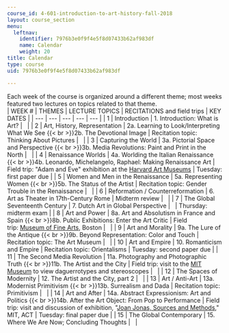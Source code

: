 ```yaml
---
course_id: 4-601-introduction-to-art-history-fall-2018
layout: course_section
menu:
  leftnav:
    identifier: 7976b3e0f9f4e5f8d07433b62af983df
    name: Calendar
    weight: 20
title: Calendar
type: course
uid: 7976b3e0f9f4e5f8d07433b62af983df

---
```


Each week of the course is organized around a different theme; most weeks featured two lectures on topics related to that theme.  
| WEEK # | THEMES | LECTURE TOPICS | RECITATIONS and field trips | KEY DATES |
| --- | --- | --- | --- | --- |
| 1 | Introduction | 1\. Introduction: What is Art? | &nbsp; |
| 2 | Art, History, Representation | 2a. Learning to Look/Interpreting What We See  {{< br >}}2b. The Devotional Image | Recitation topic: Thinking About Pictures | &nbsp; |
| 3 | Capturing the World | 3a. Pictorial Space and Perspective  {{< br >}}3b. Media Revolutions: Paint and Print in the North | &nbsp; |
| 4 | Renaissance Worlds | 4a. Worlding the Italian Renaissance  {{< br >}}4b. Leonardo, Michelangelo, Raphael: Making Renaissance Art | Field trip: "Adam and Eve" exhibition at the [Harvard Art Museums](https://www.harvardartmuseums.org/) | Tuesday: first paper due |
| 5 | Women and Men in the Renaissance | 5a. Representing Women  {{< br >}}5b. The Status of the Artist | Recitation topic: Gender Trouble in the Renaissance | &nbsp; |
| 6 | Reformation / Counterreformation | 6\. Art as Theater in 17th-Century Rome | Midterm review | &nbsp; |
| 7 | The Global Seventeenth Century | 7\. Dutch Art in Global Perspective | &nbsp; | Thursday: midterm exam |
| 8 | Art and Power | 8a. Art and Absolutism in France and Spain  {{< br >}}8b. Public Exhibitions: Enter the Art Critic | Field trip: [Museum of Fine Arts](https://www.mfa.org/), Boston | &nbsp; |
| 9 | Art and Morality | 9a. The Lure of the Antique  {{< br >}}9b. Beyond Representation: Color and Touch | Recitation topic: The Art Museum | &nbsp; |
| 10 | Art and Empire | 10\. Romanticism and Empire | Recitation topic: Orientalisms | Tuesday: second paper due |
| 11 | The Second Media Revolution | 11a. Photography and Photographic Truth  {{< br >}}11b. The Artist and the City | Field trip: visit to the [MIT Museum](https://mitmuseum.mit.edu/) to view daguerrotypes and stereoscopes | &nbsp; |
| 12 | The Spaces of Modernity | 12\. The Artist and the City, part 2 | &nbsp; |
| 13 | Art / Anti-Art | 13a. Modernist Primitivism  {{< br >}}13b. Surrealism and Dada | Recitation topic: Primitivism | &nbsp; |
| 14 | Art and After | 14a. Abstract Expressionism: Art and Politics  {{< br >}}14b. After the Art Object: From Pop to Performance | Field trip: visit and discussion of exhibition, "[Joan Jonas, Sources and Methods](https://calendar.mit.edu/event/joan_jonas_sources_and_methods#.XPUjuMhKiUk)," MIT, ACT | Tuesday: final paper due |
| 15 | The Global Contemporary | 15\. Where We Are Now; Concluding Thoughts | &nbsp; |